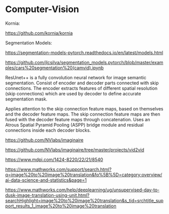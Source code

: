 # Computer-Vision

Kornia:

https://github.com/kornia/kornia

Segmentation Models:

https://segmentation-models-pytorch.readthedocs.io/en/latest/models.html

https://github.com/jlcsilva/segmentation_models.pytorch/blob/master/examples/cars%20segmentation%20(camvid).ipynb

ResUnet++ is a fully convolution neural network for image semantic segmentation. Consist of encoder and decoder parts connected with skip connections. The encoder extracts features of different spatial resolution (skip connections) which are used by decoder to define accurate segmentation mask.

Applies attention to the skip connection feature maps, based on themselves and the decoder feature maps. The skip connection feature maps are then fused with the decoder feature maps through concatenation. Uses an Atrous Spatial Pyramid Pooling (ASPP) bridge module and residual connections inside each decoder blocks.


https://github.com/NVlabs/imaginaire

https://github.com/NVlabs/imaginaire/tree/master/projects/vid2vid

https://www.mdpi.com/1424-8220/22/21/8540

https://www.mathworks.com/support/search.html?q=image%20to%20image%20translation&fq%5B%5D=category:overview/ai-data-science-and-statistics&page=1

https://www.mathworks.com/help/deeplearning/ug/unsupervised-day-to-dusk-image-translation-using-unit.html?searchHighlight=image%20to%20image%20translation&s_tid=srchtitle_support_results_1_image%20to%20image%20translation


